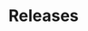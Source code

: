 ---
title: "Releases"
description: "Albums and EPs"
slug: "releases"
image: "releases.jpg"
style:
    background: "#008000"
    color: "#fff"
---